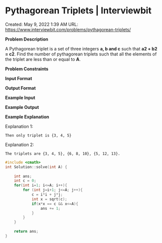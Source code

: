 # Pythagorean Triplets | Interviewbit

Created: May 9, 2022 1:39 AM
URL: https://www.interviewbit.com/problems/pythagorean-triplets/

**Problem Description**

A Pythagorean triplet is a set of three integers **a, b and c** such that **a2 + b2 = c2**.
Find the number of pythagorean triplets such that all the elements of the triplet are less than or equal to **A**.

**Problem Constraints**

**Input Format**

**Output Format**

**Example Input**

**Example Output**

**Example Explanation**

Explanation 1:

```
Then only triplet is {3, 4, 5}
```

Explanation 2:

```
The triplets are {3, 4, 5}, {6, 8, 10}, {5, 12, 13}.

```

```cpp
#include <cmath>
int Solution::solve(int A) {
    
    int ans;
    int c = 0;
    for(int i=1; i<=A; i++){
        for (int j=i+1; j<=A; j++){
            c = i*i + j*j;
            int x = sqrt(c);
            if(x*x == c && x<=A){
                ans += 1;
            }
        }
    }
    
    return ans;
}
```